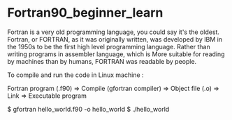 # Fortran90_beginner_learn

Fortran is a very old programming language, you could say it's the oldest. Fortran, or FORTRAN, as it was originally written, was developed by IBM in the 1950s to be the first high level programming language. Rather than writing programs in assembler language, which is More suitable for reading by machines than by humans, FORTRAN was readable by people.

To compile and run the code in Linux machine :

Fortran program (.f90) => Compile (gfortran compiler) => Object file (.o) => Link => Executable program

$ gfortran hello_world.f90 -o hello_world
$ ./hello_world
